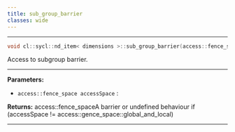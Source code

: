 ```yaml
---
title: sub_group_barrier
classes: wide
---
```



---

```cpp
void cl::sycl::nd_item< dimensions >::sub_group_barrier(access::fence_space accessSpace=access::fence_space::global_and_local) const
```


Access to subgroup barrier. 


---
**Parameters:**

 - `access::fence_space accessSpace`
: 

**Returns:** access::fence_spaceA barrier or undefined behaviour if (accessSpace != access::gence_space::global_and_local) 

---
